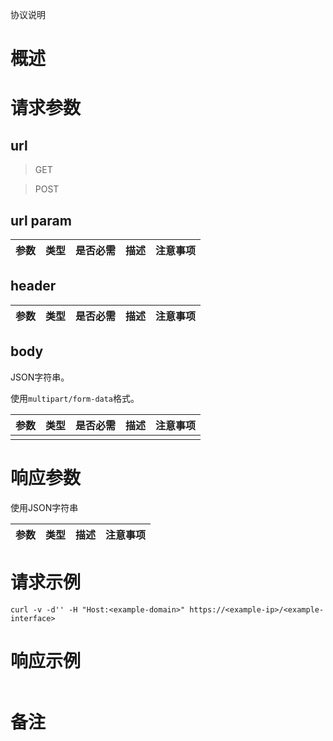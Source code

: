 <!-- -*-coding:utf-8-*- -->

协议说明

# 概述 #

# 请求参数 #

## url ##
> GET

> POST

## url param ##
| 参数              | 类型   | 是否必需 | 描述             | 注意事项 |
|-------------------|--------|----------|------------------|----------|

## header ##
| 参数              | 类型   | 是否必需 | 描述             | 注意事项 |
|-------------------|--------|----------|------------------|----------|


## body ##
JSON字符串。

使用`multipart/form-data`格式。

| 参数 | 类型 | 是否必需 | 描述 | 注意事项 |
|------|------|----------|------|----------|
|      |      |          |      |          |



# 响应参数 #
使用JSON字符串

| 参数 | 类型   | 描述     | 注意事项  |
|------|--------|----------|-----------|


# 请求示例 #

``` shell
curl -v -d'' -H "Host:<example-domain>" https://<example-ip>/<example-interface>
```

# 响应示例 #

``` json

```

# 备注 #
